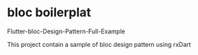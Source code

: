 # bloc boilerplat

Flutter-bloc-Design-Pattern-Full-Example

This project contain a sample of bloc design pattern using rxDart


